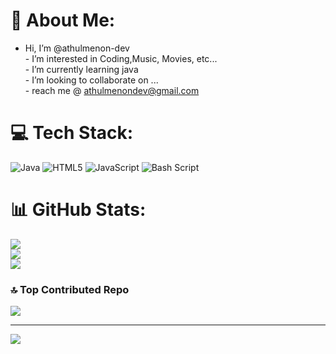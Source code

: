 # 💫 About Me:
-  Hi, I’m @athulmenon-dev<br>-  I’m interested in Coding,Music, Movies, etc...<br>-  I’m currently learning java<br>-  I’m looking to collaborate on ...<br>-  reach me @ athulmenondev@gmail.com


# 💻 Tech Stack:
![Java](https://img.shields.io/badge/java-%23ED8B00.svg?style=flat&logo=openjdk&logoColor=white) ![HTML5](https://img.shields.io/badge/html5-%23E34F26.svg?style=flat&logo=html5&logoColor=white) ![JavaScript](https://img.shields.io/badge/javascript-%23323330.svg?style=flat&logo=javascript&logoColor=%23F7DF1E) ![Bash Script](https://img.shields.io/badge/bash_script-%23121011.svg?style=flat&logo=gnu-bash&logoColor=white)
# 📊 GitHub Stats:
![](https://github-readme-stats.vercel.app/api?username=athulmenondev&theme=dark&hide_border=false&include_all_commits=true&count_private=true)<br/>
![](https://github-readme-streak-stats.herokuapp.com/?user=athulmenondev&theme=dark&hide_border=false)<br/>
![](https://github-readme-stats.vercel.app/api/top-langs/?username=athulmenondev&theme=dark&hide_border=false&include_all_commits=true&count_private=true&layout=compact)

### 🔝 Top Contributed Repo
![](https://github-contributor-stats.vercel.app/api?username=athulmenondev&limit=5&theme=dark&combine_all_yearly_contributions=true)

---
[![](https://visitcount.itsvg.in/api?id=athulmenondev&icon=4&color=1)](https://visitcount.itsvg.in)

<!-- Proudly created with GPRM ( https://gprm.itsvg.in ) -->
